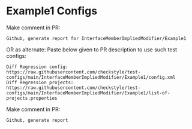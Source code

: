 # Example1 Configs
Make comment in PR:
```
Github, generate report for InterfaceMemberImpliedModifier/Example1
```
OR as alternate:
Paste below given to PR description to use such test configs:
```
Diff Regression config: https://raw.githubusercontent.com/checkstyle/test-configs/main/InterfaceMemberImpliedModifier/Example1/config.xml
Diff Regression projects: https://raw.githubusercontent.com/checkstyle/test-configs/main/InterfaceMemberImpliedModifier/Example1/list-of-projects.properties
```
Make comment in PR:
```
Github, generate report
```
